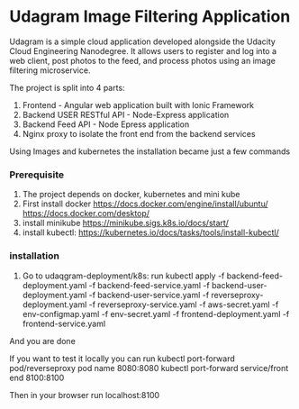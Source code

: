 # Udagram Image Filtering Application

Udagram is a simple cloud application developed alongside the Udacity Cloud Engineering Nanodegree. It allows users to register and log into a web client, post photos to the feed, and process photos using an image filtering microservice.

The project is split into 4 parts:
1. Frontend - Angular web application built with Ionic Framework
2. Backend USER RESTful API - Node-Express application
3. Backend Feed API - Node Epress application
4. Nginx proxy to isolate the front end from the backend services

Using Images and kubernetes the installation became just a few commands
### Prerequisite
1. The project depends on docker, kubernetes and mini kube
2. First install docker
    https://docs.docker.com/engine/install/ubuntu/
    https://docs.docker.com/desktop/
3. install minikube
    https://minikube.sigs.k8s.io/docs/start/
4. install kubectl: https://kubernetes.io/docs/tasks/tools/install-kubectl/


### installation

1. Go to udaqgram-deployment/k8s: run kubectl apply -f backend-feed-deployment.yaml -f backend-feed-service.yaml -f backend-user-deployment.yaml -f backend-user-service.yaml -f reverseproxy-deployment.yaml -f reverseproxy-service.yaml -f aws-secret.yaml -f env-configmap.yaml -f env-secret.yaml -f frontend-deployment.yaml -f frontend-service.yaml

And you are done

If you want to test it locally you can run 
    kubectl port-forward pod/reverseproxy pod name 8080:8080
    kubectl port-forward service/front end 8100:8100

Then in your browser run localhost:8100